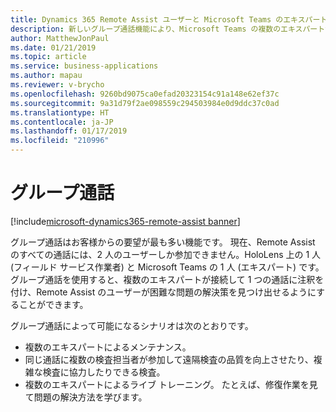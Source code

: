 ```yaml
---
title: Dynamics 365 Remote Assist ユーザーと Microsoft Teams のエキスパートの間のグループ通話
description: 新しいグループ通話機能により、Microsoft Teams の複数のエキスパートが、Dynamics 365 Remote Assist でユーザーを支援できます。
author: MatthewJonPaul
ms.date: 01/21/2019
ms.topic: article
ms.service: business-applications
ms.author: mapau
ms.reviewer: v-brycho
ms.openlocfilehash: 9260bd9075ca0efad20323154c91a148e62ef37c
ms.sourcegitcommit: 9a31d79f2ae098559c294503984e0d9ddc37c0ad
ms.translationtype: HT
ms.contentlocale: ja-JP
ms.lasthandoff: 01/17/2019
ms.locfileid: "210996"
---
```

#  <a name="group-calling"></a>グループ通話
[!include[microsoft-dynamics365-remote-assist banner](../../includes/microsoft-dynamics365-remote-assist.md)]


グループ通話はお客様からの要望が最も多い機能です。 現在、Remote Assist のすべての通話には、2 人のユーザーしか参加できません。HoloLens 上の 1 人 (フィールド サービス作業者) と Microsoft Teams の 1 人 (エキスパート) です。 グループ通話を使用すると、複数のエキスパートが接続して 1 つの通話に注釈を付け、Remote Assist のユーザーが困難な問題の解決策を見つけ出せるようにすることができます。

グループ通話によって可能になるシナリオは次のとおりです。

- 複数のエキスパートによるメンテナンス。
- 同じ通話に複数の検査担当者が参加して遠隔検査の品質を向上させたり、複雑な検査に協力したりできる検査。 
- 複数のエキスパートによるライブ トレーニング。 たとえば、修復作業を見て問題の解決方法を学びます。
